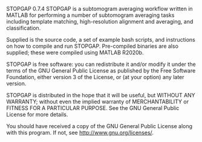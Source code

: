 STOPGAP 0.7.4
STOPGAP is a subtomogram averaging workflow written in MATLAB for
performing a number of subtomogram averaging tasks including 
template matching, high-resolution alignment and averaging, and 
classification. 


Supplied is the source code, a set of example bash scripts, and 
instructions on how to compile and run STOPGAP. Pre-compiled 
binaries are also supplied; these were compiled using MATLAB R2020b. 


STOPGAP is free software: you can redistribute it and/or modify it 
under the terms of the GNU General Public License as published by 
the Free Software Foundation, either version 3 of the License, or 
(at your option) any later version.



STOPGAP is distributed in the hope that it will be useful, but 
WITHOUT ANY WARRANTY; without even the implied warranty of 
MERCHANTABILITY or FITNESS FOR A PARTICULAR PURPOSE. See the GNU 
General Public License for more details.

You should have received a copy of the GNU General Public License 
along with this program. If not, see http://www.gnu.org/licenses/.

